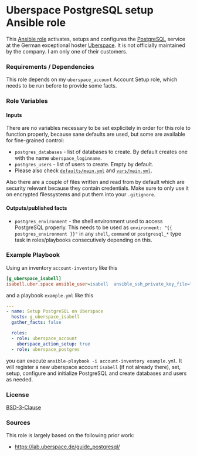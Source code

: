 # Uberspace PostgreSQL setup Ansible role

This [Ansible role](https://docs.ansible.com/ansible/latest/user_guide/playbooks_reuse_roles.html) activates, setups and configures the [PostgreSQL](https://www.postgresql.org/) service at the German exceptional hoster [Uberspace](https://uberspace.de/). It is not officially maintained by the company. I am only one of their customers.

### Requirements / Dependencies
This role depends on my `uberspace_account` Account Setup role, which needs to be run before to provide some facts.

### Role Variables

#### Inputs
There are no variables necessary to be set explicitely in order for this role to function properly, because sane defaults are used, but some are available for fine-grained control:

* `postgres_databases` - list of databases to create. By default creates one with the name `uberspace_loginname`.
* `postgres_users` - list of users to create. Empty by default.
* Please also check [`defaults/main.yml`](defaults/main.yml) and [`vars/main.yml`](vars/main.yml).

Also there are a couple of files written and read from by default which are security relevant because they contain credentials. Make sure to only use it on encrypted filessystems and put them into your `.gitignore`.

#### Outputs/published facts
* `postgres_environment` - the shell environment used to access PostgreSQL properly. This needs to be used  as `environment: "{{ postgres_environment }}"` in any `shell`, `command` or `postgresql_*` type task in roles/playbooks consecutively depending on this.

### Example Playbook

Using an inventory `account-inventory` like this

```ini
[g_uberspace_isabell]
isabell.uber.space ansible_user=isabell  ansible_ssh_private_key_file="{{ uberspace_loginkey_path }}"
```

and a playbook `example.yml` like this

```yml
---
- name: Setup PostgreSQL on Uberspace
  hosts: g_uberspace_isabell
  gather_facts: false

  roles:
  - role: uberspace_account
    uberspace_action_setup: true
  - role: uberspace_postgres
```

you can execute `ansible-playbook -i account-inventory example.yml`. It will register a new uberspace account `isabell` (if not already there), set, setup, configure and initialize PostgreSQL and create databases and users as needed.

### License

[BSD-3-Clause](https://opensource.org/licenses/BSD-3-Clause)

### Sources

This role is largely based on the following prior work:
* https://lab.uberspace.de/guide_postgresql/
